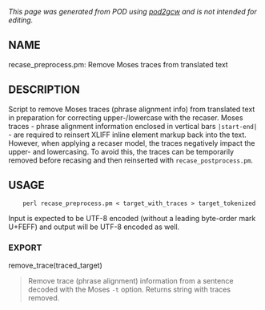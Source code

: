 _This page was generated from POD using [pod2gcw](http://code.google.com/p/pod2gcw) and is not intended for editing._

## NAME ##
recase\_preprocess.pm: Remove Moses traces from translated text

## DESCRIPTION ##
Script to remove Moses traces (phrase alignment info) from translated text in preparation for correcting upper-/lowercase with the recaser. Moses traces - phrase alignment information enclosed in vertical bars `|start-end|` - are required to reinsert XLIFF inline element markup back into the text. However, when applying a recaser model, the traces negatively impact the upper- and lowercasing. To avoid this, the traces can be temporarily removed before recasing and then reinserted with `recase_postprocess.pm`.

## USAGE ##
```
    perl recase_preprocess.pm < target_with_traces > target_tokenized
```
Input is expected to be UTF-8 encoded (without a leading byte-order  mark U+FEFF) and output will be UTF-8 encoded as well.

### EXPORT ###
remove\_trace(traced\_target)


> Remove trace (phrase alignment) information from a sentence decoded with the Moses `-t` option. Returns string with traces removed.

> 